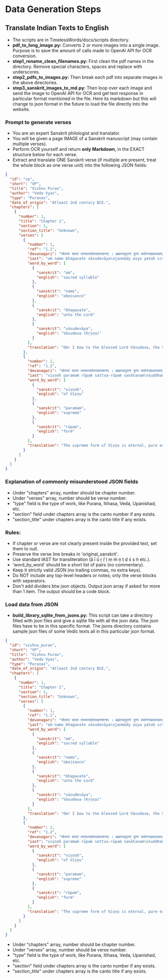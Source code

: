 # Data Generation Steps

## Translate Indian Texts to English

* The scripts are in TimelessWords/docs/scripts directory.
* **pdf_to_long_image.py:** Converts 2 or more images into a single image. Purpose is to save the amount of calls made to OpenAI API for OCR conversion.
* **step1_rename_clean_filenames.py:** First clean the pdf names in the directory. Remove special characters, spaces and replace with underscores.
* **step2_pdfs_to_images.py:** Then break each pdf into separate images in the above directories.
* **step3_sanskrit_images_to_md.py:** Then loop over each image and send the image to OpenAI API for OCR and get text response in particular format mentioned in the file. Here its markdown but this will change to json format in the future to load the file directly into the website.

### Prompt to generate verses

* You are an expert Sanskrit philologist and translator.
* You will be given a page IMAGE of a Sanskrit manuscript (may contain multiple verses).
* Perform OCR yourself and return **only Markdown**, in the EXACT structure below for each verse.
* Extract and translate ONE Sanskrit verse (if multiple are present, treat the whole block as one verse unit) into the following JSON fields:

```json
{
  "id": "vp",
  "short": "VP",
  "title": "Vishnu Puran",
  "author": "Veda Vyas",
  "type": "Puranas",
  "date_of_origin": "Atleast 2nd century BCE.",
  "chapters": [
    {
      "number": 1,
      "title": "Chapter 1",
      "section": 1,
      "section_title": "Unknown",
      "verses": [
        {
          "number": 1,
          "ref": "1.1",
          "devanagari": "श्रोतव्यं सततं तस्मात्सर्वपापप्रणाशनम् । ब्रह्माण्डपुराणं पुण्यं सर्वानन्दप्रदायकम् ॥ १० ॥",
          "iast": "oṁ namo bhagavate vāsudevāya\njanmādy asya yataḥ sṛṣṭi-sthiti-layāḥ\nsatyasya jñānānandasya brahmaṇaḥ\nparamātmanaḥ",
          "word_by_word": [
            {
              "sanskrit": "oṁ",
              "english": "sacred syllable"
            },
            {
              "sanskrit": "namo",
              "english": "obeisance"
            },
            {
              "sanskrit": "bhagavate",
              "english": "unto the Lord"
            },
            {
              "sanskrit": "vāsudevāya",
              "english": "Vāsudeva (Kṛṣṇa)"
            }
          ],
          "translation": "Om! I bow to the blessed Lord Vāsudeva, the Supreme Self, from whom arise creation, preservation, and dissolution, who is truth, knowledge, and bliss."
        },
        {
          "number": 2,
          "ref": "1.2",
          "devanagari": "श्रोतव्यं सततं तस्मात्सर्वपापप्रणाशनम् । ब्रह्माण्डपुराणं पुण्यं सर्वानन्दप्रदायकम् ॥ १० ॥",
          "iast": "viṣṇoḥ paramaṁ rūpaṁ sattva-rūpaṁ sanātanam\nśuddhaṁ sac-cid-ānandaṁ yad brahma paramaṁ viduḥ",
          "word_by_word": [
            {
              "sanskrit": "viṣṇoḥ",
              "english": "of Viṣṇu"
            },
            {
              "sanskrit": "paramam",
              "english": "supreme"
            },
            {
              "sanskrit": "rūpam",
              "english": "form"
            }
          ],
          "translation": "The supreme form of Viṣṇu is eternal, pure existence-consciousness-bliss, composed of sattva, which the wise know as the highest Brahman."
        }
      ]
    }
  ]
}
```

### Explanation of commonly misunderstood JSON fields
* Under "chapters" array, number should be chapter number.
* Under "verses" array, number should be verse number.
* "type" field is the type of work, like Purana, Itihasa, Veda, Upanishad, etc.
* "section" field under chapters array is the canto number if any exists.
* "section_title" under chapters array is the canto title if any exists.

### Rules:
* If chapter or verse are not clearly present inside the provided text, set them to null.
* Preserve the verse line breaks in 'original_sanskrit'.
* Use standard IAST for transliteration (ā ī ū ṛ ṝ ḷ ṃ ṁ ṇ ṭ ḍ ś ṣ ñ etc.).
* 'word_by_word' should be a short list of pairs (no commentary).
* Keep it strictly valid JSON (no trailing commas, no extra keys).
* Do NOT include any top-level headers or notes; only the verse blocks with separators.
* Don't add dividers btw json objects. Output json array if asked for more than 1 item. The output should be a code block.


### Load data from JSON

* **build_library_sqlite_from_jsons.py:** This script can take a directory filled with json files and give a sqlite file with all the json data. The json files have to be in this specific format. The jsons directory contains sample json files of some Vedic texts all in this particular json format.

```json
{
  "id": "vishnu_puran",
  "short": "VP",
  "title": "Vishnu Puran",
  "author": "Veda Vyas",
  "type": "Puranas",
  "date_of_origin": "Atleast 2nd century BCE.",
  "chapters": [
    {
      "number": 1,
      "title": "Chapter 1",
      "section": 1,
      "section_title": "Unknown",
      "verses": [
        {
          "number": 1,
          "ref": "1.1",
          "devanagari": "श्रोतव्यं सततं तस्मात्सर्वपापप्रणाशनम् । ब्रह्माण्डपुराणं पुण्यं सर्वानन्दप्रदायकम् ॥ १० ॥",
          "iast": "oṁ namo bhagavate vāsudevāya\njanmādy asya yataḥ sṛṣṭi-sthiti-layāḥ\nsatyasya jñānānandasya brahmaṇaḥ\nparamātmanaḥ",
          "word_by_word": [
            {
              "sanskrit": "oṁ",
              "english": "sacred syllable"
            },
            {
              "sanskrit": "namo",
              "english": "obeisance"
            },
            {
              "sanskrit": "bhagavate",
              "english": "unto the Lord"
            },
            {
              "sanskrit": "vāsudevāya",
              "english": "Vāsudeva (Kṛṣṇa)"
            }
          ],
          "translation": "Om! I bow to the blessed Lord Vāsudeva, the Supreme Self, from whom arise creation, preservation, and dissolution, who is truth, knowledge, and bliss."
        },
        {
          "number": 2,
          "ref": "1.2",
          "devanagari": "श्रोतव्यं सततं तस्मात्सर्वपापप्रणाशनम् । ब्रह्माण्डपुराणं पुण्यं सर्वानन्दप्रदायकम् ॥ १० ॥",
          "iast": "viṣṇoḥ paramaṁ rūpaṁ sattva-rūpaṁ sanātanam\nśuddhaṁ sac-cid-ānandaṁ yad brahma paramaṁ viduḥ",
          "word_by_word": [
            {
              "sanskrit": "viṣṇoḥ",
              "english": "of Viṣṇu"
            },
            {
              "sanskrit": "paramam",
              "english": "supreme"
            },
            {
              "sanskrit": "rūpam",
              "english": "form"
            }
          ],
          "translation": "The supreme form of Viṣṇu is eternal, pure existence-consciousness-bliss, composed of sattva, which the wise know as the highest Brahman."
        }
      ]
    }
  ]
}
```

* Under "chapters" array, number should be chapter number.
* Under "verses" array, number should be verse number.
* "type" field is the type of work, like Purana, Itihasa, Veda, Upanishad, etc.
* "section" field under chapters array is the canto number if any exists.
* "section_title" under chapters array is the canto title if any exists.

